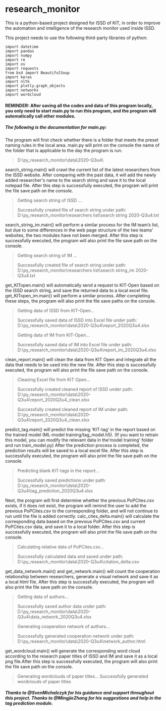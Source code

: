 # research_monitor
This is a python-based project designed for ISSD of KIT, in order to improve the automation and intelligence of the research monitor used inside ISSD.

This project needs to use the following third-party libraries of python:

```
import datetime
import pandas
import numpy
import re
import os
import requests
from bs4 import BeautifulSoup
import keras
import nltk
import plotly.graph_objects 
import networkx
import wordcloud
```


#### REMINDER: After saving all the codes and data of this program locally, you only need to start main.py to run this program, and the program will automatically call other modules.


##### The following is the documentation for main.py:


The program will first check whether there is a folder that meets the preset naming rules in the local area. main.py will print on the console the name of the folder that is applicable to the day the program is run.

 > D:\py_research_monitor\data\2020-Q3u4\
 
 
search_string.main() will crawl the current list of the latest researchers from the ISSD website. After comparing with the past data, it will add the newly added researcher's name to the search string and save it to the local notepad file. After this step is successfully executed, the program will print the file save path on the console.

> Getting search string of ISSD ...
> 
> Successfully created file of search string under path: D:\py_research_monitor\researchers list\search string 2020-Q3u4.txt


search_string_im.main() will perform a similar process for the IM team’s list, but due to some differences in the web page structure of the two teams’ websites, the two modules have not been merged. After this step is successfully executed, the program will also print the file save path on the console.

> Getting search string of IM ...
> 
> Successfully created file of search string under path: D:\py_research_monitor\researchers list\search string_im 2020-Q3u4.txt


get_KITopen.main() will automatically send a request to KIT-Open based on the ISSD search string, and save the returned data to a local excel file. get_KITopen_im.main() will perform a similar process. After completing these steps, the program will also print the file save paths on the console.

> Getting data of ISSD from KIT-Open...
> 
> Successfully saved data of ISSD into Excel file under path: D:\py_research_monitor\data\2020-Q3u4\report_2020Q3u4.xlsx
> 
> Getting data of IM from KIT-Open...
> 
> Successfully saved data of IM into Excel file under path: D:\py_research_monitor\data\2020-Q3u4\report_im_2020Q3u4.xlsx


clean_report.main() will clean the data from KIT Open and integrate all the data that needs to be used into the new file. After this step is successfully executed, the program will also print the file save path on the console.

> Cleaning Excel file from KIT Open...
> 
> Successfully created cleaned report of ISSD under path: D:\py_research_monitor\data\2020-Q3u4\report_2020Q3u4_clean.xlsx
> 
> Successfully created cleaned report of IM under path: D:\py_research_monitor\data\2020-Q3u4\report_2020Q3u4_clean.xlsx


predict_tag.main() will predict the missing ‘KIT-tag’ in the report based on the trained model (ML-model training/tag_model.h5). (If you want to retrain this model, you can modify the relevant data in the'model training' folder and run train_model.py) After the prediction process is completed, the prediction results will be saved to a local excel file. After this step is successfully executed, the program will also print the file save path on the console.


> Predicting blank KIT-tags in the report...
> 
> Successfully saved predictions under path: D:\py_research_monitor\data\2020-Q3u4\tag_prediction_2020Q3u4.xlsx


Next, the program will first determine whether the previous PoPCites.csv exists, if it does not exist, the program will remind the user to add the previous PoPCites.csv to the corresponding folder, and will not continue to run until the file is added correctly. calc_cites_delta.main() will calculate the corresponding data based on the previous PoPCites.csv and current PoPCites.csv data, and save it to a local folder. After this step is successfully executed, the program will also print the file save path on the console.

> Calculating relative data of PoPCites.csv...
> 
> Successfully calculated data and saved under path: D:\py_research_monitor\data\2020-Q3u4\citation_delta.csv


get_data_network.main() and get_network.main() will count the cooperation relationship between researchers, generate a visual network and save it as a local html file. After this step is successfully executed, the program will also print the file save path on the console.

> Getting data of authors...
> 
> Successfully saved author data under path: D:\py_research_monitor\data\2020-Q3u4\data_network_2020Q3u4.xlsx
> 
> Generating cooperation network of authors...
> 
> Successfully generated cooperation network under path: D:\py_research_monitor\data\2020-Q3u4\network_author.html

get_wordcloud.main() will generate the corresponding word cloud according to the research paper titles of ISSD and IM and save it as a local png file.After this step is successfully executed, the program will also print the file save path on the console.

> Generating wordclouds of paper titles...
> Successfully generated wordclouds of paper titles


#### _Thanks to @SvenMichalczyk for his guidance and support throughout this project. Thanks to @MingjieZhang for his suggestions and help in the tag prediction module._
